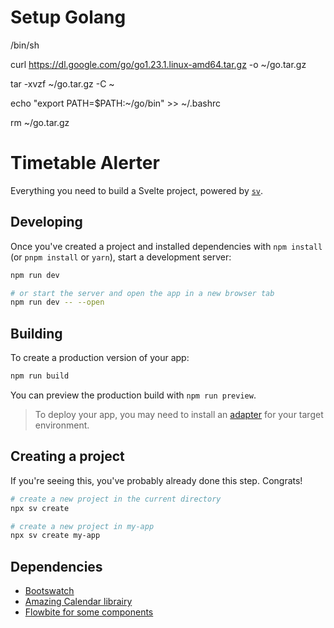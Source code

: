 # Setup Golang

/bin/sh

curl https://dl.google.com/go/go1.23.1.linux-amd64.tar.gz -o ~/go.tar.gz 

tar -xvzf ~/go.tar.gz -C ~

echo "export PATH=$PATH:~/go/bin" >> ~/.bashrc

rm ~/go.tar.gz


# Timetable Alerter

Everything you need to build a Svelte project, powered by [`sv`](https://github.com/sveltejs/cli).

## Developing

Once you've created a project and installed dependencies with `npm install` (or `pnpm install` or `yarn`), start a development server:

```bash
npm run dev

# or start the server and open the app in a new browser tab
npm run dev -- --open
```

## Building

To create a production version of your app:

```bash
npm run build
```

You can preview the production build with `npm run preview`.

> To deploy your app, you may need to install an [adapter](https://svelte.dev/docs/kit/adapters) for your target environment.

## Creating a project

If you're seeing this, you've probably already done this step. Congrats!

```bash
# create a new project in the current directory
npx sv create

# create a new project in my-app
npx sv create my-app
```

## Dependencies 

* [Bootswatch](https://bootswatch.com)  
* [Amazing Calendar librairy](https://github.com/vkurko/calendar?tab=readme-ov-file)
* [Flowbite for some components](https://flowbite-svelte.com/docs/components/accordion)
